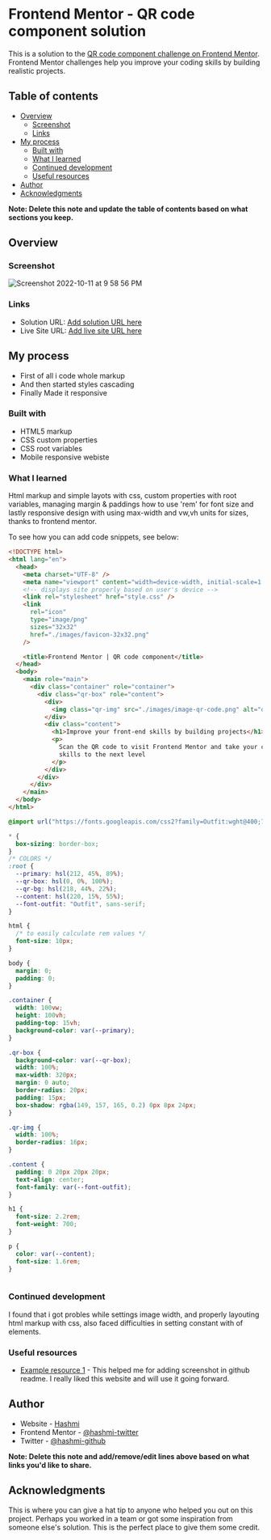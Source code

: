 # Frontend Mentor - QR code component solution

This is a solution to the [QR code component challenge on Frontend Mentor](https://www.frontendmentor.io/challenges/qr-code-component-iux_sIO_H). Frontend Mentor challenges help you improve your coding skills by building realistic projects.

## Table of contents

- [Overview](#overview)
  - [Screenshot](#screenshot)
  - [Links](#links)
- [My process](#my-process)
  - [Built with](#built-with)
  - [What I learned](#what-i-learned)
  - [Continued development](#continued-development)
  - [Useful resources](#useful-resources)
- [Author](#author)
- [Acknowledgments](#acknowledgments)

**Note: Delete this note and update the table of contents based on what sections you keep.**

## Overview

### Screenshot

![Screenshot 2022-10-11 at 9 58 56 PM](https://user-images.githubusercontent.com/38833326/195148106-6836b7d2-11ea-4aad-acc7-e6091e951f8e.png)

### Links

- Solution URL: [Add solution URL here](https://github.com/hashmi7917/Frontend-Menoter-QR-Challenge-Completed.git)
- Live Site URL: [Add live site URL here](https://hashmi7917.github.io/Frontend-Menoter-QR-Challenge-Completed/)

## My process

- First of all i code whole markup
- And then started styles cascading
- Finally Made it responsive

### Built with

- HTML5 markup
- CSS custom properties
- CSS root variables
- Mobile responsive webiste

### What I learned

Html markup and simple layots with css, custom properties with root variables, managing margin & paddings how to use 'rem' for font size and lastly responsive design with using max-width and vw,vh units for sizes, thanks to frontend mentor.

To see how you can add code snippets, see below:

```html
<!DOCTYPE html>
<html lang="en">
  <head>
    <meta charset="UTF-8" />
    <meta name="viewport" content="width=device-width, initial-scale=1.0" />
    <!-- displays site properly based on user's device -->
    <link rel="stylesheet" href="style.css" />
    <link
      rel="icon"
      type="image/png"
      sizes="32x32"
      href="./images/favicon-32x32.png"
    />

    <title>Frontend Mentor | QR code component</title>
  </head>
  <body>
    <main role="main">
      <div class="container" role="container">
        <div class="qr-box" role="content">
          <div>
            <img class="qr-img" src="./images/image-qr-code.png" alt="qr" />
          </div>
          <div class="content">
            <h1>Improve your front-end skills by building projects</h1>
            <p>
              Scan the QR code to visit Frontend Mentor and take your coding
              skills to the next level
            </p>
          </div>
        </div>
      </div>
    </main>
  </body>
</html>
```

```css
@import url("https://fonts.googleapis.com/css2?family=Outfit:wght@400;700&display=swap");

* {
  box-sizing: border-box;
}
/* COLORS */
:root {
  --primary: hsl(212, 45%, 89%);
  --qr-box: hsl(0, 0%, 100%);
  --qr-bg: hsl(218, 44%, 22%);
  --content: hsl(220, 15%, 55%);
  --font-outfit: "Outfit", sans-serif;
}

html {
  /* to easily calculate rem values */
  font-size: 10px;
}

body {
  margin: 0;
  padding: 0;
}

.container {
  width: 100vw;
  height: 100vh;
  padding-top: 15vh;
  background-color: var(--primary);
}

.qr-box {
  background-color: var(--qr-box);
  width: 100%;
  max-width: 320px;
  margin: 0 auto;
  border-radius: 20px;
  padding: 15px;
  box-shadow: rgba(149, 157, 165, 0.2) 0px 8px 24px;
}

.qr-img {
  width: 100%;
  border-radius: 16px;
}

.content {
  padding: 0 20px 20px 20px;
  text-align: center;
  font-family: var(--font-outfit);
}

h1 {
  font-size: 2.2rem;
  font-weight: 700;
}

p {
  color: var(--content);
  font-size: 1.6rem;
}
```

```js

```

### Continued development

I found that i got probles while settings image width, and properly layouting html markup with css, also faced difficulties in setting constant with of elements.

### Useful resources

- [Example resource 1](https://stackoverflow.com/questions/10189356/how-to-add-screenshot-to-readmes-in-github-repository) - This helped me for adding screenshot in github readme. I really liked this website and will use it going forward.

## Author

- Website - [Hashmi](https://hashmi7917.github.io/hashmiportfolio/)
- Frontend Mentor - [@hashmi-twitter](https://twitter.com/@hash_m_ee)
- Twitter - [@hashmi-github](https://github.com/hashmi7917)

**Note: Delete this note and add/remove/edit lines above based on what links you'd like to share.**

## Acknowledgments

This is where you can give a hat tip to anyone who helped you out on this project. Perhaps you worked in a team or got some inspiration from someone else's solution. This is the perfect place to give them some credit.
